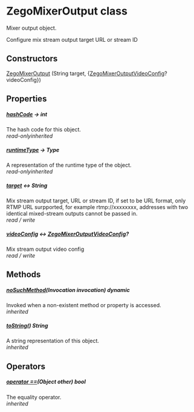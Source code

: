 


# ZegoMixerOutput class









<p>Mixer output object.</p>
<p>Configure mix stream output target URL or stream ID</p>




## Constructors

[ZegoMixerOutput](../zego_uikit_prebuilt_live_audio_room/ZegoMixerOutput/ZegoMixerOutput.md) (String target, {[ZegoMixerOutputVideoConfig](../zego_uikit_prebuilt_live_audio_room/ZegoMixerOutputVideoConfig-class.md)? videoConfig})

   


## Properties

##### [hashCode](../zego_uikit_prebuilt_live_audio_room/ZegoMixerOutput/hashCode.md) &#8594; int



The hash code for this object.  
_<span class="feature">read-only</span><span class="feature">inherited</span>_



##### [runtimeType](../zego_uikit_prebuilt_live_audio_room/ZegoMixerOutput/runtimeType.md) &#8594; Type



A representation of the runtime type of the object.  
_<span class="feature">read-only</span><span class="feature">inherited</span>_



##### [target](../zego_uikit_prebuilt_live_audio_room/ZegoMixerOutput/target.md) &#8596; String



Mix stream output target, URL or stream ID, if set to be URL format, only RTMP URL surpported, for example rtmp://xxxxxxxx, addresses with two identical mixed-stream outputs cannot be passed in.  
_<span class="feature">read / write</span>_



##### [videoConfig](../zego_uikit_prebuilt_live_audio_room/ZegoMixerOutput/videoConfig.md) &#8596; [ZegoMixerOutputVideoConfig](../zego_uikit_prebuilt_live_audio_room/ZegoMixerOutputVideoConfig-class.md)?



Mix stream output video config  
_<span class="feature">read / write</span>_





## Methods

##### [noSuchMethod](../zego_uikit_prebuilt_live_audio_room/ZegoMixerOutput/noSuchMethod.md)(Invocation invocation) dynamic



Invoked when a non-existent method or property is accessed.  
_<span class="feature">inherited</span>_



##### [toString](../zego_uikit_prebuilt_live_audio_room/ZegoMixerOutput/toString.md)() String



A string representation of this object.  
_<span class="feature">inherited</span>_





## Operators

##### [operator ==](../zego_uikit_prebuilt_live_audio_room/ZegoMixerOutput/operator_equals.md)(Object other) bool



The equality operator.  
_<span class="feature">inherited</span>_















